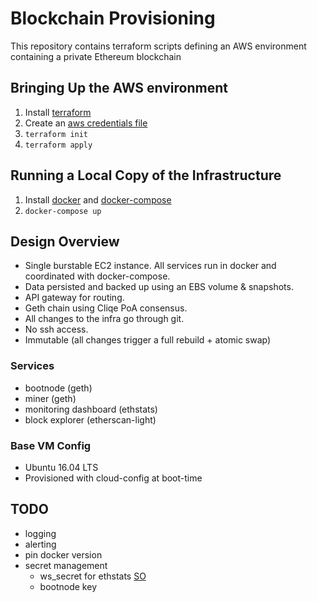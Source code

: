 # Blockchain Provisioning

This repository contains terraform scripts defining an AWS environment containing a private Ethereum blockchain

## Bringing Up the AWS environment

1. Install [terraform](https://www.terraform.io/)
1. Create an [aws credentials file](https://docs.aws.amazon.com/cli/latest/userguide/cli-config-files.html)
1. `terraform init`
1. `terraform apply`

## Running a Local Copy of the Infrastructure

1. Install [docker](https://docs.docker.com/install/) and [docker-compose](https://docs.docker.com/compose/install/)
1. `docker-compose up`

## Design Overview

- Single burstable EC2 instance. All services run in docker and coordinated with docker-compose.
- Data persisted and backed up using an EBS volume & snapshots.
- API gateway for routing.
- Geth chain using Cliqe PoA consensus.
- All changes to the infra go through git.
- No ssh access.
- Immutable (all changes trigger a full rebuild + atomic swap)

### Services

- bootnode (geth)
- miner (geth)
- monitoring dashboard (ethstats)
- block explorer (etherscan-light)

### Base VM Config

- Ubuntu 16.04 LTS
- Provisioned with cloud-config at boot-time

## TODO

- logging
- alerting
- pin docker version
- secret management
  - ws_secret for ethstats [SO](https://ethereum.stackexchange.com/a/36439)
  - bootnode key
